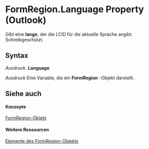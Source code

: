 
# FormRegion.Language Property (Outlook)

Gibt eine  **lange**, der die LCID für die aktuelle Sprache angibt. Schreibgeschützt.


## Syntax

 _Ausdruck_. **Language**

 _Ausdruck_ Eine Variable, die ein **FormRegion** -Objekt darstellt.


## Siehe auch


#### Konzepte


[FormRegion-Objekt](3a0b83eb-4076-9cb3-86a9-68f9e44df89f.md)
#### Weitere Ressourcen


[Elemente des FormRegion-Objekts](http://msdn.microsoft.com/library/eb4ff750-2911-8f8d-2ef0-c3f5e7adf4e0%28Office.15%29.aspx)